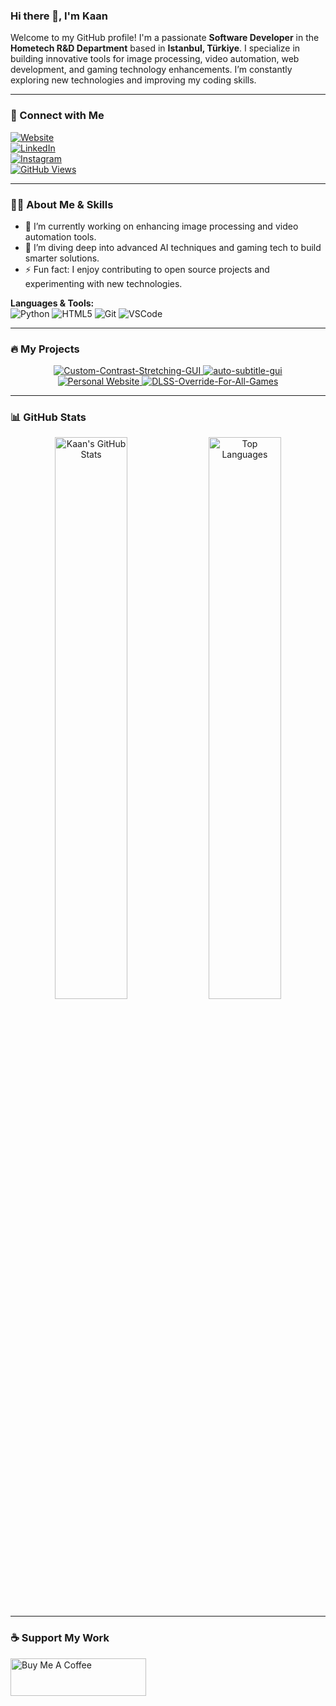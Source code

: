 ### Hi there 👋, I'm Kaan

Welcome to my GitHub profile! I'm a passionate **Software Developer** in the **Hometech R&D Department** based in **Istanbul, Türkiye**. I specialize in building innovative tools for image processing, video automation, web development, and gaming technology enhancements. I’m constantly exploring new technologies and improving my coding skills.

---

### 🚀 Connect with Me

[![Website](https://img.shields.io/badge/Website-kaanaldemir.com-brightgreen?style=for-the-badge&logo=google-chrome)](https://kaanaldemir.com)  
[![LinkedIn](https://img.shields.io/badge/LinkedIn-Kaan-blue?style=for-the-badge&logo=linkedin)](https://linkedin.com/in/kaan-aldemir)  
[![Instagram](https://img.shields.io/badge/Instagram-Kaan-E4405F?style=for-the-badge&logo=instagram)](https://instagram.com/kaanaldemir)  
[![GitHub Views](https://komarev.com/ghpvc/?username=kaanaldemir&label=Profile%20views&style=for-the-badge)](https://github.com/kaanaldemir)

---

### 👨‍💻 About Me & Skills

- 🔭 I’m currently working on enhancing image processing and video automation tools.
- 🌱 I’m diving deep into advanced AI techniques and gaming tech to build smarter solutions.
- ⚡ Fun fact: I enjoy contributing to open source projects and experimenting with new technologies.

**Languages & Tools:**  
![Python](https://skillicons.dev/icons?i=python) ![HTML5](https://skillicons.dev/icons?i=html) ![Git](https://skillicons.dev/icons?i=git) ![VSCode](https://skillicons.dev/icons?i=vscode)

---

### 🔥 My Projects

<div align="center">
  <a href="https://github.com/kaanaldemir/Custom-Contrast-Stretching-GUI">
    <img src="https://github-readme-stats.vercel.app/api/pin/?username=kaanaldemir&repo=Custom-Contrast-Stretching-GUI&theme=tokyonight&hide_border=true" alt="Custom-Contrast-Stretching-GUI" />
  </a>
  <a href="https://github.com/kaanaldemir/auto-subtitle-gui">
    <img src="https://github-readme-stats.vercel.app/api/pin/?username=kaanaldemir&repo=auto-subtitle-gui&theme=tokyonight&hide_border=true" alt="auto-subtitle-gui" />
  </a>
  <br>
  <a href="https://github.com/kaanaldemir/kaanaldemir.github.io">
    <img src="https://github-readme-stats.vercel.app/api/pin/?username=kaanaldemir&repo=kaanaldemir.github.io&theme=tokyonight&hide_border=true" alt="Personal Website" />
  </a>
  <a href="https://github.com/kaanaldemir/DLSS-Override-For-All-Games">
    <img src="https://github-readme-stats.vercel.app/api/pin/?username=kaanaldemir&repo=DLSS-Override-For-All-Games&theme=tokyonight&hide_border=true" alt="DLSS-Override-For-All-Games" />
  </a>
</div>

---

### 📊 GitHub Stats

<div align="center">
  <img src="https://github-readme-stats.vercel.app/api?username=kaanaldemir&show_icons=true&theme=tokyonight&hide_border=true" alt="Kaan's GitHub Stats" width="48%" />
  <img src="https://github-readme-stats.vercel.app/api/top-langs/?username=kaanaldemir&layout=compact&theme=tokyonight&hide_border=true" alt="Top Languages" width="48%" />
</div>

---

### ☕ Support My Work

<a href="https://www.buymeacoffee.com/kaanaldemir" target="_blank">
  <img src="https://cdn.buymeacoffee.com/buttons/v2/default-yellow.png" alt="Buy Me A Coffee" style="height: 60px !important;width: 217px !important;">
</a>

